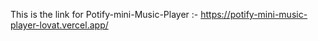 This is the link for Potify-mini-Music-Player :- https://potify-mini-music-player-lovat.vercel.app/
